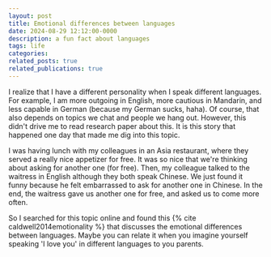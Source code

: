 ```yaml
---
layout: post
title: Emotional differences between languages
date: 2024-08-29 12:12:00-0000
description: a fun fact about languages
tags: life
categories: 
related_posts: true
related_publications: true
---
```


I realize that I have a different personality when I speak different languages. For example, I am more outgoing in English, more cautious in Mandarin, and less capable in German (because my German sucks, haha). Of course, that also depends on topics we chat and people we hang out. However, this didn't drive me to read research paper about this. It is this story that happened one day that made me dig into this topic.

I was having lunch with my colleagues in an Asia restaurant, where they served a really nice appetizer for free. It was so nice that we're 
thinking about asking for another one (for free). Then, my colleague talked to the waitress in English although they both speak Chinese. We just found it funny because he felt embarrassed to ask for another one in Chinese. In the end, the waitress gave us another one for free, and asked us to come more often.

So I searched for this topic online and found this {% cite caldwell2014emotionality %} that discusses the emotional differences between languages. Maybe you can relate it when you imagine yourself speaking 'I love you' in different languages to you parents.
